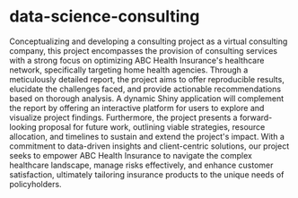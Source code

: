 # data-science-consulting
Conceptualizing and developing a consulting project as a virtual consulting company, this project encompasses the provision of consulting services with a strong focus on optimizing ABC Health Insurance's healthcare network, specifically targeting home health agencies. Through a meticulously detailed report, the project aims to offer reproducible results, elucidate the challenges faced, and provide actionable recommendations based on thorough analysis. A dynamic Shiny application will complement the report by offering an interactive platform for users to explore and visualize project findings. Furthermore, the project presents a forward-looking proposal for future work, outlining viable strategies, resource allocation, and timelines to sustain and extend the project's impact. With a commitment to data-driven insights and client-centric solutions, our project seeks to empower ABC Health Insurance to navigate the complex healthcare landscape, manage risks effectively, and enhance customer satisfaction, ultimately tailoring insurance products to the unique needs of policyholders.
